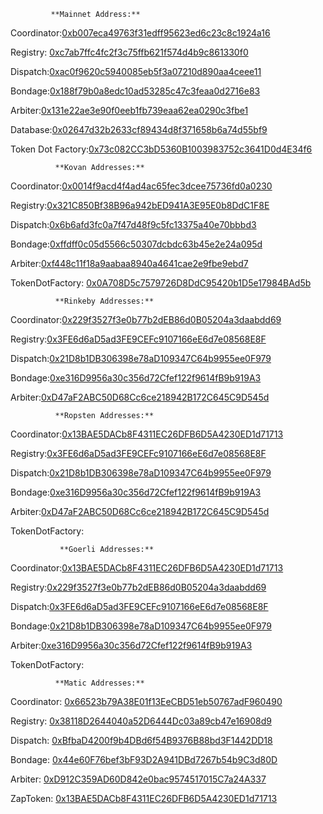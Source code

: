              
             **Mainnet Address:**

Coordinator:[0xb007eca49763f31edff95623ed6c23c8c1924a16](https://etherscan.io/address/0xb007eca49763f31edff95623ed6c23c8c1924a16)

Registry: [0xc7ab7ffc4fc2f3c75ffb621f574d4b9c861330f0](https://etherscan.io/address/0xc7ab7ffc4fc2f3c75ffb621f574d4b9c861330f0)

Dispatch:[0xac0f9620c5940085eb5f3a07210d890aa4ceee11](https://etherscan.io/address/0xac0f9620c5940085eb5f3a07210d890aa4ceee11)

Bondage:[0x188f79b0a8edc10ad53285c47c3feaa0d2716e83](https://etherscan.io/address/0x188f79b0a8edc10ad53285c47c3feaa0d2716e83)

Arbiter:[0x131e22ae3e90f0eeb1fb739eaa62ea0290c3fbe1](https://etherscan.io/address/0x131e22ae3e90f0eeb1fb739eaa62ea0290c3fbe1)

Database:[0x02647d32b2633cf89434d8f371658b6a74d55bf9](https://etherscan.io/address/0x02647d32b2633cf89434d8f371658b6a74d55bf9#readContract)

Token Dot Factory:[0x73c082CC3bD5360B1003983752c3641D0d4E34f6](https://etherscan.io/address/0x73c082CC3bD5360B1003983752c3641D0d4E34f6#readContract)


              **Kovan Addresses:**

Coordinator:[0x0014f9acd4f4ad4ac65fec3dcee75736fd0a0230](https://kovan.etherscan.io/address/0x0014f9acd4f4ad4ac65fec3dcee75736fd0a0230)

Registry:[0x321C850Bf38B96a942bED941A3E95E0b8DdC1F8E](https://kovan.etherscan.io/address/0x321c850bf38b96a942bed941a3e95e0b8ddc1f8e)

Dispatch:[0x6b6afd3fc0a7f47d48f9c5fc13375a40e70bbbd3](https://kovan.etherscan.io/address/0x6b6afd3fc0a7f47d48f9c5fc13375a40e70bbbd3)

Bondage:[0xffdff0c05d5566c50307dcbdc63b45e2e24a095d](https://kovan.etherscan.io/address/0xffdff0c05d5566c50307dcbdc63b45e2e24a095d)

Arbiter:[0xf448c11f18a9aabaa8940a4641cae2e9fbe9ebd7](https://kovan.etherscan.io/address/0xf448c11f18a9aabaa8940a4641cae2e9fbe9ebd7)

TokenDotFactory: [0x0A708D5c7579726D8DdC95420b1D5e17984BAd5b](https://kovan.etherscan.io/address/0x0A708D5c7579726D8DdC95420b1D5e17984BAd5b#readContract)


              **Rinkeby Addresses:**

Coordinator:[0x229f3527f3e0b77b2dEB86d0B05204a3daabdd69](https://rinkeby.etherscan.io/address/0x229f3527f3e0b77b2dEB86d0B05204a3daabdd69#code)

Registry:[0x3FE6d6aD5ad3FE9CEFc9107166eE6d7e08568E8F](https://rinkeby.etherscan.io/address/0x3FE6d6aD5ad3FE9CEFc9107166eE6d7e08568E8F#code)

Dispatch:[0x21D8b1DB306398e78aD109347C64b9955ee0F979](https://rinkeby.etherscan.io/address/0x21D8b1DB306398e78aD109347C64b9955ee0F979#code)

Bondage:[0xe316D9956a30c356d72Cfef122f9614fB9b919A3](https://rinkeby.etherscan.io/address/0xe316D9956a30c356d72Cfef122f9614fB9b919A3#code)

Arbiter:[0xD47aF2ABC50D68Cc6ce218942B172C645C9D545d](https://rinkeby.etherscan.io/address/0xD47aF2ABC50D68Cc6ce218942B172C645C9D545d#code)


              **Ropsten Addresses:**

Coordinator:[0x13BAE5DACb8F4311EC26DFB6D5A4230ED1d71713](https://ropsten.etherscan.io/address/0x13BAE5DACb8F4311EC26DFB6D5A4230ED1d71713#code)

Registry:[0x3FE6d6aD5ad3FE9CEFc9107166eE6d7e08568E8F](https://ropsten.etherscan.io/address/0x3FE6d6aD5ad3FE9CEFc9107166eE6d7e08568E8F#code)

Dispatch:[0x21D8b1DB306398e78aD109347C64b9955ee0F979](https://ropsten.etherscan.io/address/0x21D8b1DB306398e78aD109347C64b9955ee0F979#code)

Bondage:[0xe316D9956a30c356d72Cfef122f9614fB9b919A3](https://ropsten.etherscan.io/address/0xe316D9956a30c356d72Cfef122f9614fB9b919A3#code)

Arbiter:[0xD47aF2ABC50D68Cc6ce218942B172C645C9D545d](https://ropsten.etherscan.io/address/0xD47aF2ABC50D68Cc6ce218942B172C645C9D545d#code)

TokenDotFactory: [](https://kovan.etherscan.io/address/0x0A708D5c7579726D8DdC95420b1D5e17984BAd5b#readContract)

               **Goerli Addresses:**

Coordinator:[0x13BAE5DACb8F4311EC26DFB6D5A4230ED1d71713](https://goerli.etherscan.io/address/0x13BAE5DACb8F4311EC26DFB6D5A4230ED1d71713#code0)

Registry:[0x229f3527f3e0b77b2dEB86d0B05204a3daabdd69](https://goerli.etherscan.io/address/0x229f3527f3e0b77b2dEB86d0B05204a3daabdd69#code)

Dispatch:[0x3FE6d6aD5ad3FE9CEFc9107166eE6d7e08568E8F](https://goerli.etherscan.io/address/0x3fe6d6ad5ad3fe9cefc9107166ee6d7e08568e8f#code)

Bondage:[0x21D8b1DB306398e78aD109347C64b9955ee0F979](https://goerli.etherscan.io/address/0x21D8b1DB306398e78aD109347C64b9955ee0F979#code)

Arbiter:[0xe316D9956a30c356d72Cfef122f9614fB9b919A3](https://goerli.etherscan.io/address/0xe316D9956a30c356d72Cfef122f9614fB9b919A3#code)

TokenDotFactory: [](https://kovan.etherscan.io/address/0x0A708D5c7579726D8DdC95420b1D5e17984BAd5b#readContract)

              **Matic Addresses:**

Coordinator: [0x66523b79A38E01f13EeCBD51eb50767adF960490
](https://explorer-mumbai.maticvigil.com/address/0x66523b79A38E01f13EeCBD51eb50767adF960490/contracts)

Registry: [0x38118D2644040a52D6444Dc03a89cb47e16908d9](https://explorer-mumbai.maticvigil.com/address/0x38118D2644040a52D6444Dc03a89cb47e16908d9/contracts)

Dispatch: [0xBfbaD4200f9b4DBd6f54B9376B88bd3F1442DD18](https://explorer-mumbai.maticvigil.com/address/0xBfbaD4200f9b4DBd6f54B9376B88bd3F1442DD18/contracts)

Bondage: [0x44e60F76bef3bF93D2A941DBd7267b54b9C3d80D](https://explorer-mumbai.maticvigil.com/address/0x44e60F76bef3bF93D2A941DBd7267b54b9C3d80D/contracts)

Arbiter: [0xD912C359AD60D842e0bac9574517015C7a24A337](https://explorer-mumbai.maticvigil.com/address/0xD912C359AD60D842e0bac9574517015C7a24A337/contracts)

ZapToken: [0x13BAE5DACb8F4311EC26DFB6D5A4230ED1d71713](https://explorer-mumbai.maticvigil.com/address/0x13BAE5DACb8F4311EC26DFB6D5A4230ED1d71713/contracts)
